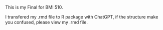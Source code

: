 This is my Final for BMI 510.

I transfered my .rmd file to R package with ChatGPT, if the structure make you confused, please view my .rmd file.